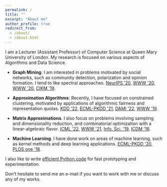 ```yaml
---
permalink: /
title: ""
excerpt: "About me"
author_profile: true
redirect_from: 
  - /about/
  - /about.html
---
```


I am a Lecturer (Assistant Professor) of Computer Science at Queen Mary University of London. My research is focused on various aspects of Algorithms and Data Science.

- **Graph Mining**: I am interested in problems motivated by social networks, such as community detection, polarization and opinion formation. I tend to like spectral approaches. [NeurIPS '20](https://proceedings.neurips.cc/paper/2020/hash/7cc538b1337957dae283c30ad46def38-Abstract.html), [WWW '20](https://arxiv.org/abs/2001.09410), [WWW '20](https://arxiv.org/abs/2002.00775), [CIKM '19](https://arxiv.org/abs/1910.02438).

- **Approximation Algorithms**: Recently, I have focused on constrained clustering, motivated by applications of algorithmic fairness and representation quotas. [KDD '22](https://arxiv.org/abs/2112.07030), [ECML-PKDD '21](https://arxiv.org/abs/2106.11696), [DAMI '22](https://link.springer.com/article/10.1007/s10618-021-00811-2), [WWW '19](https://arxiv.org/abs/1902.10419).

- **Matrix Approximations**. I also focus on problems involving sampling and dimensionality reduction, and combinatorial optimization with a linear-algebraic flavor. [ICML '22](https://proceedings.mlr.press/v162/ordozgoiti22a.html), [WWW '21](https://dl.acm.org/doi/abs/10.1145/3442381.3450067), [Info. Sci. '19](https://arxiv.org/pdf/1804.04421.pdf), [ICDM '16](https://ieeexplore.ieee.org/abstract/document/7837863).

- **Machine Learning**. I have done work on areas of machine learning, such as kernel methods and deep learning applications. [ECML-PKDD '20](https://arxiv.org/abs/2006.13567), [PLOS one '18](https://journals.plos.org/plosone/article?id=10.1371/journal.pone.0191939).

I also like to write <a href="/code/">efficient Python code</a> for fast prototyping and experimentation.

Don't hesitate to send me an e-mail if you want to work with me or discuss any of my works.